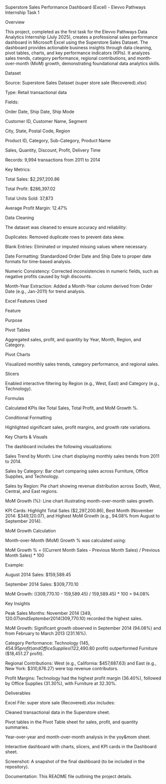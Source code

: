 Superstore Sales Performance Dashboard (Excel) - Elevvo Pathways Internship Task 1

Overview

This project, completed as the first task for the Elevvo Pathways Data Analytics Internship (July 2025), creates a professional sales performance dashboard in Microsoft Excel using the Superstore Sales Dataset. The dashboard provides actionable business insights through data cleaning, pivot tables, charts, and key performance indicators (KPIs). It analyzes sales trends, category performance, regional contributions, and month-over-month (MoM) growth, demonstrating foundational data analytics skills.

Dataset





Source: Superstore Sales Dataset (super store sale (Recovered).xlsx)



Type: Retail transactional data



Fields:





Order Date, Ship Date, Ship Mode



Customer ID, Customer Name, Segment



City, State, Postal Code, Region



Product ID, Category, Sub-Category, Product Name



Sales, Quantity, Discount, Profit, Delivery Time



Records: 9,994 transactions from 2011 to 2014



Key Metrics:





Total Sales: $2,297,200.86



Total Profit: $286,397.02



Total Units Sold: 37,873



Average Profit Margin: 12.47%

Data Cleaning

The dataset was cleaned to ensure accuracy and reliability:





Duplicates: Removed duplicate rows to prevent data skew.



Blank Entries: Eliminated or imputed missing values where necessary.



Date Formatting: Standardized Order Date and Ship Date to proper date formats for time-based analysis.



Numeric Consistency: Corrected inconsistencies in numeric fields, such as negative profits caused by high discounts.



Month-Year Extraction: Added a Month-Year column derived from Order Date (e.g., Jan-2011) for trend analysis.

Excel Features Used







Feature



Purpose





Pivot Tables



Aggregated sales, profit, and quantity by Year, Month, Region, and Category.





Pivot Charts



Visualized monthly sales trends, category performance, and regional sales.





Slicers



Enabled interactive filtering by Region (e.g., West, East) and Category (e.g., Technology).





Formulas



Calculated KPIs like Total Sales, Total Profit, and MoM Growth %.





Conditional Formatting



Highlighted significant sales, profit margins, and growth rate variations.

Key Charts & Visuals

The dashboard includes the following visualizations:





Sales Trend by Month: Line chart displaying monthly sales trends from 2011 to 2014.



Sales by Category: Bar chart comparing sales across Furniture, Office Supplies, and Technology.



Sales by Region: Pie chart showing revenue distribution across South, West, Central, and East regions.



MoM Growth (%): Line chart illustrating month-over-month sales growth.



KPI Cards: Highlight Total Sales ($2,297,200.86), Best Month (November 2014: $349,120.07), and Highest MoM Growth (e.g., 94.08% from August to September 2014).

MoM Growth Calculation

Month-over-Month (MoM) Growth % was calculated using:

MoM Growth % = ((Current Month Sales - Previous Month Sales) / Previous Month Sales) * 100

Example:





August 2014 Sales: $159,589.45



September 2014 Sales: $309,770.10



MoM Growth: ((309,770.10 - 159,589.45) / 159,589.45) * 100 = 94.08%

Key Insights





Peak Sales Months: November 2014 ($349,120.07) and September 2014 ($309,770.10) recorded the highest sales.



MoM Growth: Significant growth observed in September 2014 (94.08%) and from February to March 2013 (231.16%).



Category Performance: Technology ($145,454.95 profit) and Office Supplies ($122,490.80 profit) outperformed Furniture ($18,451.27 profit).



Regional Contributions: West (e.g., California: $457,687.63) and East (e.g., New York: $310,876.27) were top revenue contributors.



Profit Margins: Technology had the highest profit margin (36.40%), followed by Office Supplies (31.30%), with Furniture at 32.30%.

Deliverables





Excel File: super store sale (Recovered).xlsx includes:





Cleaned transactional data in the Superstore sheet.



Pivot tables in the Pivot Table sheet for sales, profit, and quantity summaries.



Year-over-year and month-over-month analysis in the yoy&mom sheet.



Interactive dashboard with charts, slicers, and KPI cards in the Dashboard sheet.



Screenshot: A snapshot of the final dashboard (to be included in the repository).



Documentation: This README file outlining the project details.
